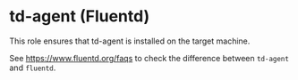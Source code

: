 # td-agent (Fluentd)

This role ensures that td-agent is installed on the target machine.

See <https://www.fluentd.org/faqs> to check the difference between `td-agent`
and `fluentd`.
